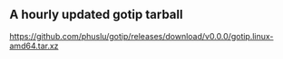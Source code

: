 ## A hourly updated gotip tarball

https://github.com/phuslu/gotip/releases/download/v0.0.0/gotip.linux-amd64.tar.xz
